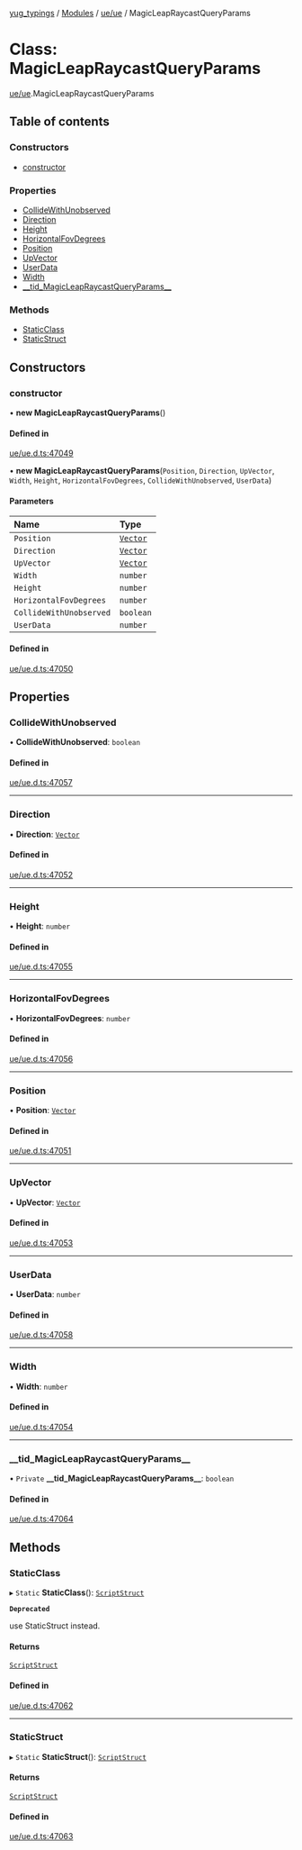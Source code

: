 [yug_typings](../README.md) / [Modules](../modules.md) / [ue/ue](../modules/ue_ue.md) / MagicLeapRaycastQueryParams

# Class: MagicLeapRaycastQueryParams

[ue/ue](../modules/ue_ue.md).MagicLeapRaycastQueryParams

## Table of contents

### Constructors

- [constructor](ue_ue.MagicLeapRaycastQueryParams.md#constructor)

### Properties

- [CollideWithUnobserved](ue_ue.MagicLeapRaycastQueryParams.md#collidewithunobserved)
- [Direction](ue_ue.MagicLeapRaycastQueryParams.md#direction)
- [Height](ue_ue.MagicLeapRaycastQueryParams.md#height)
- [HorizontalFovDegrees](ue_ue.MagicLeapRaycastQueryParams.md#horizontalfovdegrees)
- [Position](ue_ue.MagicLeapRaycastQueryParams.md#position)
- [UpVector](ue_ue.MagicLeapRaycastQueryParams.md#upvector)
- [UserData](ue_ue.MagicLeapRaycastQueryParams.md#userdata)
- [Width](ue_ue.MagicLeapRaycastQueryParams.md#width)
- [\_\_tid\_MagicLeapRaycastQueryParams\_\_](ue_ue.MagicLeapRaycastQueryParams.md#__tid_magicleapraycastqueryparams__)

### Methods

- [StaticClass](ue_ue.MagicLeapRaycastQueryParams.md#staticclass)
- [StaticStruct](ue_ue.MagicLeapRaycastQueryParams.md#staticstruct)

## Constructors

### constructor

• **new MagicLeapRaycastQueryParams**()

#### Defined in

[ue/ue.d.ts:47049](https://github.com/YugMetaverse/yug_typings/blob/25cad34/ue/ue.d.ts#L47049)

• **new MagicLeapRaycastQueryParams**(`Position`, `Direction`, `UpVector`, `Width`, `Height`, `HorizontalFovDegrees`, `CollideWithUnobserved`, `UserData`)

#### Parameters

| Name | Type |
| :------ | :------ |
| `Position` | [`Vector`](ue_ue_s.Vector.md) |
| `Direction` | [`Vector`](ue_ue_s.Vector.md) |
| `UpVector` | [`Vector`](ue_ue_s.Vector.md) |
| `Width` | `number` |
| `Height` | `number` |
| `HorizontalFovDegrees` | `number` |
| `CollideWithUnobserved` | `boolean` |
| `UserData` | `number` |

#### Defined in

[ue/ue.d.ts:47050](https://github.com/YugMetaverse/yug_typings/blob/25cad34/ue/ue.d.ts#L47050)

## Properties

### CollideWithUnobserved

• **CollideWithUnobserved**: `boolean`

#### Defined in

[ue/ue.d.ts:47057](https://github.com/YugMetaverse/yug_typings/blob/25cad34/ue/ue.d.ts#L47057)

___

### Direction

• **Direction**: [`Vector`](ue_ue_s.Vector.md)

#### Defined in

[ue/ue.d.ts:47052](https://github.com/YugMetaverse/yug_typings/blob/25cad34/ue/ue.d.ts#L47052)

___

### Height

• **Height**: `number`

#### Defined in

[ue/ue.d.ts:47055](https://github.com/YugMetaverse/yug_typings/blob/25cad34/ue/ue.d.ts#L47055)

___

### HorizontalFovDegrees

• **HorizontalFovDegrees**: `number`

#### Defined in

[ue/ue.d.ts:47056](https://github.com/YugMetaverse/yug_typings/blob/25cad34/ue/ue.d.ts#L47056)

___

### Position

• **Position**: [`Vector`](ue_ue_s.Vector.md)

#### Defined in

[ue/ue.d.ts:47051](https://github.com/YugMetaverse/yug_typings/blob/25cad34/ue/ue.d.ts#L47051)

___

### UpVector

• **UpVector**: [`Vector`](ue_ue_s.Vector.md)

#### Defined in

[ue/ue.d.ts:47053](https://github.com/YugMetaverse/yug_typings/blob/25cad34/ue/ue.d.ts#L47053)

___

### UserData

• **UserData**: `number`

#### Defined in

[ue/ue.d.ts:47058](https://github.com/YugMetaverse/yug_typings/blob/25cad34/ue/ue.d.ts#L47058)

___

### Width

• **Width**: `number`

#### Defined in

[ue/ue.d.ts:47054](https://github.com/YugMetaverse/yug_typings/blob/25cad34/ue/ue.d.ts#L47054)

___

### \_\_tid\_MagicLeapRaycastQueryParams\_\_

• `Private` **\_\_tid\_MagicLeapRaycastQueryParams\_\_**: `boolean`

#### Defined in

[ue/ue.d.ts:47064](https://github.com/YugMetaverse/yug_typings/blob/25cad34/ue/ue.d.ts#L47064)

## Methods

### StaticClass

▸ `Static` **StaticClass**(): [`ScriptStruct`](ue_ue.ScriptStruct.md)

**`Deprecated`**

use StaticStruct instead.

#### Returns

[`ScriptStruct`](ue_ue.ScriptStruct.md)

#### Defined in

[ue/ue.d.ts:47062](https://github.com/YugMetaverse/yug_typings/blob/25cad34/ue/ue.d.ts#L47062)

___

### StaticStruct

▸ `Static` **StaticStruct**(): [`ScriptStruct`](ue_ue.ScriptStruct.md)

#### Returns

[`ScriptStruct`](ue_ue.ScriptStruct.md)

#### Defined in

[ue/ue.d.ts:47063](https://github.com/YugMetaverse/yug_typings/blob/25cad34/ue/ue.d.ts#L47063)
